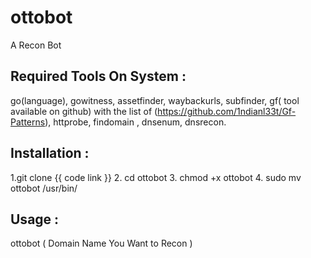 # ottobot
A Recon Bot 

## Required Tools On System :
go(language), gowitness, assetfinder, waybackurls, subfinder, gf( tool available on github) with the list of (https://github.com/1ndianl33t/Gf-Patterns),  httprobe, findomain , dnsenum, dnsrecon.

## Installation :
1.git clone {{ code link }} 
2. cd ottobot
3. chmod +x ottobot
4. sudo mv ottobot /usr/bin/


## Usage :
ottobot ( Domain Name You Want to Recon )

